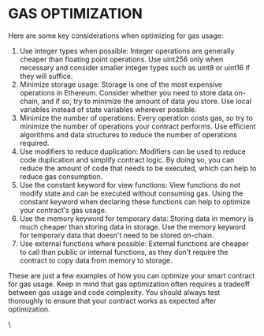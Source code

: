 # GAS OPTIMIZATION

Here are some key considerations when optimizing for gas usage:

1. Use integer types when possible: Integer operations are generally cheaper than floating point operations. Use uint256 only when necessary and consider smaller integer types such as uint8 or uint16 if they will suffice.
2. Minimize storage usage: Storage is one of the most expensive operations in Ethereum. Consider whether you need to store data on-chain, and if so, try to minimize the amount of data you store. Use local variables instead of state variables wherever possible.
3. Minimize the number of operations: Every operation costs gas, so try to minimize the number of operations your contract performs. Use efficient algorithms and data structures to reduce the number of operations required.
4. Use modifiers to reduce duplication: Modifiers can be used to reduce code duplication and simplify contract logic. By doing so, you can reduce the amount of code that needs to be executed, which can help to reduce gas consumption.
5. Use the constant keyword for view functions: View functions do not modify state and can be executed without consuming gas. Using the constant keyword when declaring these functions can help to optimize your contract's gas usage.
6. Use the memory keyword for temporary data: Storing data in memory is much cheaper than storing data in storage. Use the memory keyword for temporary data that doesn't need to be stored on-chain.
7. Use external functions where possible: External functions are cheaper to call than public or internal functions, as they don't require the contract to copy data from memory to storage.

These are just a few examples of how you can optimize your smart contract for gas usage. Keep in mind that gas optimization often requires a tradeoff between gas usage and code complexity. You should always test thoroughly to ensure that your contract works as expected after optimization.

\
